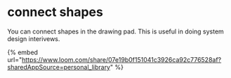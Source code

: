 # connect shapes

You can connect shapes in the drawing pad. This is useful in doing system design interivews.

{% embed url="https://www.loom.com/share/07e19b0f151041c3926ca92c776528af?sharedAppSource=personal_library" %}
